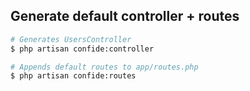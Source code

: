 ##  Generate default controller + routes

```bash
# Generates UsersController
$ php artisan confide:controller

# Appends default routes to app/routes.php
$ php artisan confide:routes
```